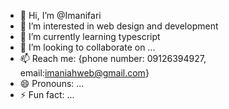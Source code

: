 - 👋 Hi, I’m @Imanifari
- 👀 I’m interested in web design and development 
- 🌱 I’m currently learning typescript 
- 💞️ I’m looking to collaborate on ...
- 📫 Reach me: {phone number: 09126394927, email:imaniahweb@gmail.com}
- 😄 Pronouns: ...
- ⚡ Fun fact: ...

<!---
Imanifari/Imanifari is a ✨ special ✨ repository because its `README.md` (this file) appears on your GitHub profile.
You can click the Preview link to take a look at your changes.
--->
